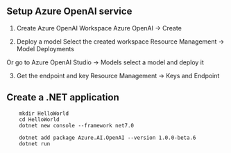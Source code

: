 
## Setup Azure OpenAI service
1. Create Azure OpenAI Workspace
Azure OpenAI -> Create

2. Deploy a model
Select the created workspace 
Resource Management  ->  Model Deployments

Or go to Azure OpenAI Studio -> Models select a model and deploy it



3. Get the endpoint and key
Resource Management  ->  Keys and Endpoint


## Create a .NET application
```
    mkdir HelloWorld
    cd HelloWorld
    dotnet new console --framework net7.0

    dotnet add package Azure.AI.OpenAI --version 1.0.0-beta.6
    dotnet run
```

   
